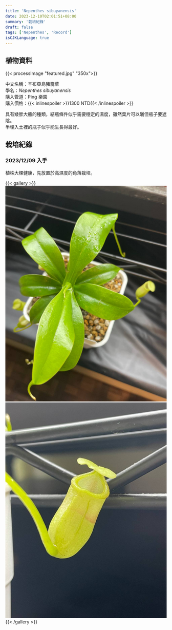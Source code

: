 ```yaml
---
title: 'Nepenthes sibuyanensis'
date: 2023-12-10T02:01:51+08:00
summary: '栽培紀錄'
draft: false
tags: ['Nepenthes', 'Record']
isCJKLanguage: true
---
```


## 植物資料

{{< processImage "featured.jpg" "350x">}}

中文名稱：辛布亞島豬籠草  
學名：*Nepenthes sibuyanensis*  
購入管道：Ping 樂園  
購入價格：{{< inlinespoiler >}}1300 NTD{{< /inlinespoiler >}}  

具有矮胖大瓶的種類，結瓶條件似乎需要穩定的濕度，雖然葉片可以曬但瓶子要遮陰。  
半埋入土裡的瓶子似乎能生長得最好。  

## 栽培紀錄

### 2023/12/09 入手

植株大棵健康，先放置於高濕度的角落栽培。  

{{< gallery >}}
  <img src="./images/2023-12-09(1).jpg" class="grid-w50">
  <img src="./images/2023-12-09(2).jpg" class="grid-w50">
{{< /gallery >}}
